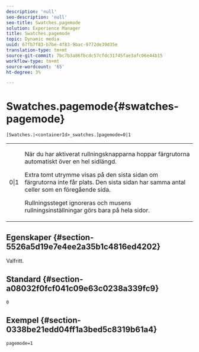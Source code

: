 ```yaml
---
description: 'null'
seo-description: 'null'
seo-title: Swatches.pagemode
solution: Experience Manager
title: Swatches.pagemode
topic: Dynamic media
uuid: 67fb7f83-b7be-4f83-9bac-9772de39d35e
translation-type: tm+mt
source-git-commit: 7bc7b3a86fbcdc57cfdc31745fae3afc06e44b15
workflow-type: tm+mt
source-wordcount: '65'
ht-degree: 3%

---
```



# Swatches.pagemode{#swatches-pagemode}

`[Swatches.|<containerId>_swatches.]pagemode=0|1`

<table id="table_52306D2150BC4EE2BD4CE4C718E96CC0"> 
 <tbody> 
  <tr> 
   <td colname="col1"> <p> <span class="codeph"> 0|1  </span> </p> </td> 
   <td colname="col2"> <p> När du har aktiverat rullningsknapparna hoppar färgrutorna automatiskt över en hel sidlängd. </p> <p>Extra tomt utrymme visas på den sista sidan om färgrutorna inte får plats. Den sista sidan har samma antal celler som en föregående sida. </p> <p>Rullningssteget ignoreras och musens rullningsinställningar görs bara på hela sidor. </p> </td> 
  </tr> 
 </tbody> 
</table>

## Egenskaper {#section-5526a5d19e7e4ee2a35b1c4816ed4202}

Valfritt.

## Standard {#section-a08032f0fcf041c09e63c0238a339fc9}

`0`

## Exempel {#section-0338be21edd04ff1a3bed5c8319b61a4}

`pagemode=1`
